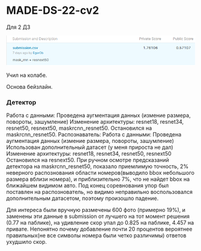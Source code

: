 # MADE-DS-22-cv2
Для 2 ДЗ

![](score.png)

Учил на колабе.

Основа бейзлайн.

### Детектор

  Работа с данными:
    Проведена аугментация данных (измение размера, повороты, зашумление)
  Изменение архитектуры:
    resnet18, resnet34, resnet50, resnext50, maskrcnn_resnet50.
    Остановился на maskrcnn_resnet50.
Распознаватель:
  Работа с данными:
    Проведена аугментация данных (измение размера, повороты, зашумление)
    Использован дополнительный датасет (у меня прироста не дал)
  Изменение архитектуры:
    resnet18, resnet34, resnet50, resnext50
    Остановился на resnext50.
При ручном осмотре предсказаний детектора на maskrcnn_resnet50, показало приемлимую точность, 2% неверного распознования области номеров(выводило bbox небольшого размера вблизи номера), и приблизительно 7%, что не найдет bbox на ближайшем видимом авто.
Под конец соревнования упор был поставлен на распознователь, но видимо неправильно воспользовался дополнительным датасетом, поэтому произошло падение.

Для интереса были вручную размечены 600 фото (примерно 19%), и заменены эти данные в submission от лучшего на тот момент решения (0.77 на паблике), на удивление скор упал до 0.825 на паблике, 4.457 на привате. Непонятно почему добавление почти 20 процентов вероятнее правильных(не все символы номера были четко различимы) ответов ухудшило скор.
